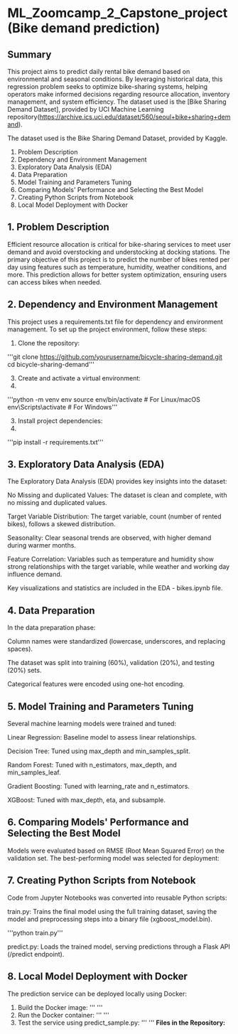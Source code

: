 # ML_Zoomcamp_2_Capstone_project (Bike demand prediction)
## Summary

This project aims to predict daily rental bike demand based on environmental and seasonal conditions. 
By leveraging historical data, this regression problem seeks to optimize bike-sharing systems, helping operators make informed decisions regarding resource allocation, inventory management, and system efficiency.
The dataset used is the [Bike Sharing Demand Dataset], provided by UCI Machine Learning repository(https://archive.ics.uci.edu/dataset/560/seoul+bike+sharing+demand).

The dataset used is the Bike Sharing Demand Dataset, provided by Kaggle.
1.  Problem Description
2.  Dependency and Environment Management
3.  Exploratory Data Analysis (EDA)
4.  Data Preparation
5.  Model Training and Parameters Tuning
6.  Comparing Models' Performance and Selecting the Best Model
7.  Creating Python Scripts from Notebook
8.  Local Model Deployment with Docker

## 1.  Problem Description
Efficient resource allocation is critical for bike-sharing services to meet user demand and avoid overstocking and understocking at docking stations. 
The primary objective of this project is to predict the number of bikes rented per day using features such as temperature, humidity, weather conditions, and more. 
This prediction allows for better system optimization, ensuring users can access bikes when needed.

## 2.  Dependency and Environment Management
This project uses a requirements.txt file for dependency and environment management. To set up the project environment, follow these steps:
1. Clone the repository:
   
'''git clone https://github.com/yourusername/bicycle-sharing-demand.git
cd bicycle-sharing-demand'''

3. Create and activate a virtual environment:
4. 
'''python -m venv env
source env/bin/activate # For Linux/macOS
env\Scripts\activate # For Windows'''

3. Install project dependencies:
4. 
'''pip install -r requirements.txt'''

## 3.  Exploratory Data Analysis (EDA)

The Exploratory Data Analysis (EDA) provides key insights into the dataset:

No Missing and duplicated Values: The dataset is clean and complete, with no missing and duplicated values.

Target Variable Distribution: The target variable, count (number of rented bikes), follows a skewed distribution.

Seasonality: Clear seasonal trends are observed, with higher demand during warmer months.

Feature Correlation: Variables such as temperature and humidity show strong relationships with the target variable, while weather and working day influence demand.

Key visualizations and statistics are included in the EDA - bikes.ipynb file.

## 4.  Data Preparation
In the data preparation phase:

Column names were standardized (lowercase, underscores, and replacing spaces).

The dataset was split into training (60%), validation (20%), and testing (20%) sets.

Categorical features were encoded using one-hot encoding.

## 5.  Model Training and Parameters Tuning
Several machine learning models were trained and tuned:

Linear Regression: Baseline model to assess linear relationships.

Decision Tree: Tuned using max_depth and min_samples_split.

Random Forest: Tuned with n_estimators, max_depth, and min_samples_leaf.

Gradient Boosting: Tuned with learning_rate and n_estimators.

XGBoost: Tuned with max_depth, eta, and subsample.

## 6.  Comparing Models' Performance and Selecting the Best Model
Models were evaluated based on RMSE (Root Mean Squared Error) on the validation set. The best-performing model was selected for deployment:

## 7.  Creating Python Scripts from Notebook
Code from Jupyter Notebooks was converted into reusable Python scripts:

train.py: Trains the final model using the full training dataset, saving the model and preprocessing steps into a binary file (xgboost_model.bin).

'''python train.py'''

predict.py: Loads the trained model, serving predictions through a Flask API (/predict endpoint).

## 8.  Local Model Deployment with Docker
The prediction service can be deployed locally using Docker:
1. Build the Docker image:
''' '''
2. Run the Docker container:
''' '''
3. Test the service using predict_sample.py:
''' '''
**Files in the Repository:**

